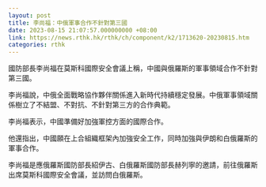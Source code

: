 ```yaml
---
layout: post
title: 李尚福：中俄軍事合作不針對第三國
date: 2023-08-15 21:07:57.000000000 +08:00
link: https://news.rthk.hk/rthk/ch/component/k2/1713620-20230815.htm
categories: rthk
---
```


國防部長李尚福在莫斯科國際安全會議上稱，中國與俄羅斯的軍事領域合作不針對第三國。

李尚福說，中俄全面戰略協作夥伴關係進入新時代持續穩定發展。中俄軍事領域關係樹立了不結盟、不對抗、不針對第三方的合作典範。

李尚福表示，中國準備好加強軍控方面的國際合作。

他還指出，中國願在上合組織框架內加強安全工作，同時加強與伊朗和白俄羅斯的軍事合作。

李尚福是應俄羅斯國防部長紹伊古、白俄羅斯國防部長赫列寧的邀請，前往俄羅斯出席莫斯科國際安全會議，並訪問白俄羅斯。
